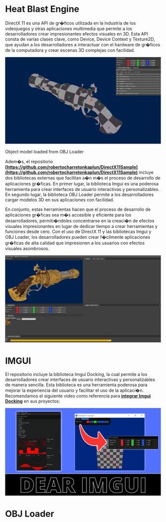 # Heat Blast Engine

DirectX 11 es una API de gr�ficos utilizada en la industria de los videojuegos y otras aplicaciones multimedia que permite a los desarrolladores crear impresionantes efectos visuales en 3D. Esta API consta de varias clases clave, como Device, Device Context y Texture2D, que ayudan a los desarrolladores a interactuar con el hardware de gr�ficos de la computadora y crear escenas 3D complejas con facilidad.

![Object model loaded from OBJ Loader](ObjectmodelloadedfromOBJLoader.png)

Object model loaded from OBJ Loader

Adem�s, el repositorio **[https://github.com/robertocharretonkaplun/DirectX11Sample](https://github.com/robertocharretonkaplun/DirectX11Sample)** incluye dos bibliotecas externas que facilitan a�n m�s el proceso de desarrollo de aplicaciones gr�ficas. En primer lugar, la biblioteca Imgui es una poderosa herramienta para crear interfaces de usuario interactivas y personalizables. En segundo lugar, la biblioteca OBJ Loader permite a los desarrolladores cargar modelos 3D en sus aplicaciones con facilidad.

En conjunto, estas herramientas hacen que el proceso de desarrollo de aplicaciones gr�ficas sea m�s accesible y eficiente para los desarrolladores, permiti�ndoles concentrarse en la creaci�n de efectos visuales impresionantes en lugar de dedicar tiempo a crear herramientas y funciones desde cero. Con el uso de DirectX 11 y las bibliotecas Imgui y OBJ Loader, los desarrolladores pueden crear f�cilmente aplicaciones gr�ficas de alta calidad que impresionen a los usuarios con efectos visuales asombrosos.

![Object model loaded from OBJ Loader](Tutorial07/bin/screenshot.png)

# IMGUI

El repositorio incluye la biblioteca Imgui Docking, la cual permite a los desarrolladores crear interfaces de usuario interactivas y personalizables de manera sencilla. Esta biblioteca es una herramienta poderosa para mejorar la experiencia del usuario y facilitar el uso de la aplicaci�n. Recomendamos el siguiente video como referencia para [**integrar Imgui Docking**](https://youtu.be/e_VAeIhPN78) en sus proyectos: 

![DearImgui.png](DearImgui.png)

# OBJ Loader